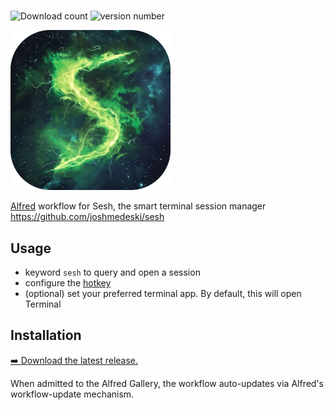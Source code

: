 #

![Download count](https://img.shields.io/github/downloads/ntawileh/sesh-alfred/total?label=Total%20Downloads&style=plastic)
![version number](https://img.shields.io/github/v/release/ntawileh/sesh-alfred/?label=Latest%20Release&style=plastic)

![](./icon.png)

[Alfred](https://www.alfredapp.com/) workflow for Sesh, the smart terminal session manager https://github.com/joshmedeski/sesh

## Usage

- keyword `sesh` to query and open a session
- configure the [hotkey](https://www.alfredapp.com/help/workflows/triggers/hotkey/)
- (optional) set your preferred terminal app. By default, this will open Terminal

## Installation

[➡️ Download the latest release.](https://github.com///github.com/ntawileh/sesh-alfred/releases/latest)

When admitted to the Alfred Gallery, the workflow auto-updates via Alfred's
workflow-update mechanism.
